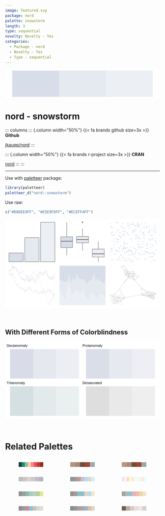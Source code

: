 ```yaml
---
image: featured.svg
package: nord
palette: snowstorm
length: 3
type: sequential
novelty: Novelty - Yes
categories:
  - Package - nord
  - Novelty - Yes
  - Type - sequential
---
```


![](featured.svg)

# nord - snowstorm 

::: columns
::: {.column width="50%"}
{{< fa brands github size=3x >}}
**Github**

[jkaupp/nord](https://github.com/jkaupp/nord)
:::

::: {.column width="50%"}
{{< fa brands r-project size=3x >}}
**CRAN**

[nord](https://CRAN.R-project.org/package=nord)
:::
:::

<hr> 

Use with [paletteer](https://emilhvitfeldt.github.io/paletteer/) package:

```r
library(paletteer)
paletteer_d("nord::snowstorm")
```

Use raw:

```r
c("#D8DEE9FF", "#E5E9F0FF", "#ECEFF4FF")
``` 

![](examples.png) 

  <br>
  
  ## With Different Forms of Colorblindness
  
  ![](colorblind.svg) 

<br>

# Related Palettes

<div class="list" style="display: grid; grid-template-columns: auto auto auto;"> <figure class="figure">
<a href="../../awtools/a_palette/"> <img src="../../awtools/a_palette/featured.svg" style="width: 100%;" class="figure-img"></a>
</figure> <figure class="figure">
<a href="../../ButterflyColors/hamadryas_feronia/"> <img src="../../ButterflyColors/hamadryas_feronia/featured.svg" style="width: 100%;" class="figure-img"></a>
</figure> <figure class="figure">
<a href="../../ButterflyColors/hamadryas_feronia/"> <img src="../../ButterflyColors/hamadryas_feronia/featured.svg" style="width: 100%;" class="figure-img"></a>
</figure> <figure class="figure">
<a href="../../nord/rocky_mountain/"> <img src="../../nord/rocky_mountain/featured.svg" style="width: 100%;" class="figure-img"></a>
</figure> <figure class="figure">
<a href="../../ghibli/SpiritedLight/"> <img src="../../ghibli/SpiritedLight/featured.svg" style="width: 100%;" class="figure-img"></a>
</figure> <figure class="figure">
<a href="../../miscpalettes/light/"> <img src="../../miscpalettes/light/featured.svg" style="width: 100%;" class="figure-img"></a>
</figure> <figure class="figure">
<a href="../../ghibli/MarnieLight2/"> <img src="../../ghibli/MarnieLight2/featured.svg" style="width: 100%;" class="figure-img"></a>
</figure> <figure class="figure">
<a href="../../ghibli/MarnieLight1/"> <img src="../../ghibli/MarnieLight1/featured.svg" style="width: 100%;" class="figure-img"></a>
</figure> <figure class="figure">
<a href="../../ghibli/PonyoLight/"> <img src="../../ghibli/PonyoLight/featured.svg" style="width: 100%;" class="figure-img"></a>
</figure> <figure class="figure">
<a href="../../ghibli/KikiLight/"> <img src="../../ghibli/KikiLight/featured.svg" style="width: 100%;" class="figure-img"></a>
</figure> <figure class="figure">
<a href="../../ghibli/TotoroLight/"> <img src="../../ghibli/TotoroLight/featured.svg" style="width: 100%;" class="figure-img"></a>
</figure> <figure class="figure">
<a href="../../beyonce/X50/"> <img src="../../beyonce/X50/featured.svg" style="width: 100%;" class="figure-img"></a>
</figure> 
</div>
